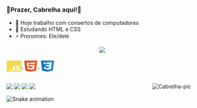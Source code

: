 ### 🐑Prazer, Cabrelha aqui!🐏


- 🔭 Hoje trabalho com consertos de computadores
- 🌱 Estudando HTML e CSS
- ⚡ Pronomes: Ele/dele

<div align="center">
  <a href="https://github.com/cabrelha">

  <img height="165m" src="https://github-readme-stats.vercel.app/api/top-langs/?username=cabrelha&layout=compact&langs_count=7&theme=github_dark"/>
</div>
  <div style="display: inline_block"><br>
  <img align="center" alt="Cabrelha-Js" height="30" width="40" src="https://raw.githubusercontent.com/devicons/devicon/master/icons/javascript/javascript-plain.svg">
  <img align="center" alt="Cabrelha-HTML" height="30" width="40" src="https://raw.githubusercontent.com/devicons/devicon/master/icons/html5/html5-original.svg">
  <img align="center" alt="Cabrelha-CSS" height="30" width="40" src="https://raw.githubusercontent.com/devicons/devicon/master/icons/css3/css3-original.svg">    
</div>
  
  ##
  <div> 
  <a href="https://www.instagram.com/tm_porto/" target="_blank"><img src="https://img.shields.io/badge/-Instagram-%23E4405F?style=for-the-badge&logo=instagram&logoColor=white" target="_blank"></a>
  <a href="https://twitter.com/CabrelhaS2" target="_blank"><img src="https://img.shields.io/badge/Twitter-1DA1F2?style=for-the-badge&logo=twitter&logoColor=white" target="_blank"></a> 
  <a href="https://discordapp.com/users/Cabrelha#6192" target="_blank"><img src="https://img.shields.io/badge/Discord-7289DA?style=for-the-badge&logo=discord&logoColor=white" target="_blank"></a> 
  <a href = "mailto:thiago.mello.porto@gmail.com"><img src="https://img.shields.io/badge/Microsoft_Outlook-0078D4?style=for-the-badge&logo=microsoft-outlook&logoColor=white" target="_blank"></a>
  <img align="right" alt="Cabrelha-pic" height="90" width="120" src="https://cdn.discordapp.com/attachments/840376652739641380/982043117953884221/ezgif.com-gif-maker.gif">
    
![Snake animation](https://github.com/cabrelha/cabrelha/blob/output/github-contribution-grid-snake.svg)
</div>
